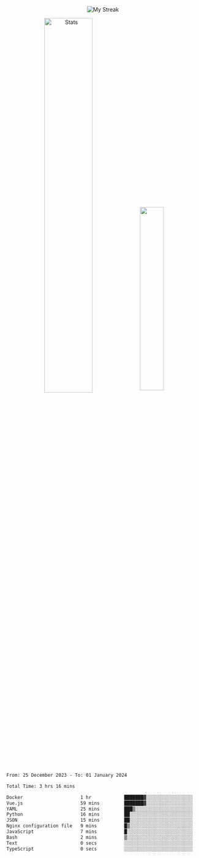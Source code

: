 <p align="center">
<picture>
  <source media="(prefers-color-scheme: dark)" srcset="http://github-readme-streak-stats.herokuapp.com?user=semolik&theme=dark&hide_border=true&background=DD272700">
  <img alt="My Streak" src="http://github-readme-streak-stats.herokuapp.com?user=semolik&hide_border=true">
</picture>
</p>
<div align="center">
  <picture>
    <source media="(prefers-color-scheme: dark)" srcset="https://github-readme-stats.vercel.app/api?username=semolik&show_icons=true&bg_color=DD272700&hide_border=true&theme=dark">
        <img alt="Stats" src="https://github-readme-stats.vercel.app/api?username=semolik&show_icons=true&bg_color=DD272700&hide_border=true" width="50%" >
  </picture>
  <sup>
  <picture>
  <source media="(prefers-color-scheme: dark)" srcset="https://github-readme-stats.vercel.app/api/top-langs/?username=semolik&layout=compact&hide_border=true&bg_color=DD272700&theme=dark">
  <img src="https://github-readme-stats.vercel.app/api/top-langs/?username=semolik&layout=compact&hide_border=true" width="35%" />
  </picture>
  </sup>
</div>
<!--START_SECTION:waka-->

```txt
From: 25 December 2023 - To: 01 January 2024

Total Time: 3 hrs 16 mins

Docker                     1 hr            ███████▓░░░░░░░░░░░░░░░░░   31.00 %
Vue.js                     59 mins         ███████▓░░░░░░░░░░░░░░░░░   30.05 %
YAML                       25 mins         ███▒░░░░░░░░░░░░░░░░░░░░░   12.79 %
Python                     16 mins         ██░░░░░░░░░░░░░░░░░░░░░░░   08.18 %
JSON                       15 mins         ██░░░░░░░░░░░░░░░░░░░░░░░   07.64 %
Nginx configuration file   9 mins          █▒░░░░░░░░░░░░░░░░░░░░░░░   05.01 %
JavaScript                 7 mins          █░░░░░░░░░░░░░░░░░░░░░░░░   03.77 %
Bash                       2 mins          ▒░░░░░░░░░░░░░░░░░░░░░░░░   01.09 %
Text                       0 secs          ░░░░░░░░░░░░░░░░░░░░░░░░░   00.24 %
TypeScript                 0 secs          ░░░░░░░░░░░░░░░░░░░░░░░░░   00.19 %
```

<!--END_SECTION:waka-->

